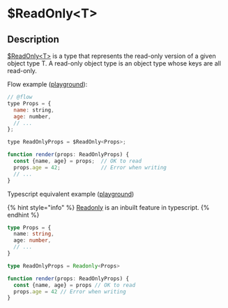 # $ReadOnly&lt;T&gt;

## Description

[$ReadOnly&lt;T&gt;](https://flow.org/en/docs/types/utilities/#toc-readonly) is a type that represents the read-only version of a given object type T. A read-only object type is an object type whose keys are all read-only.

Flow example ([playground](https://flow.org/try/#0PTAEAEDMBsHsHcBQAXAngBwKagAoCdZ0BnUAXlAG9FRQA7AQwFtMAuUI5PAS1oHMAaaqHq9WdAK6MARpjyCaIUADoViAL4BuRCgzYASpnoATAPK1oqfIRLkAJAeNmLAHivEAfFsSRxtAMbIXLC0oHiYtEayABToBMRsDqbmlnFEAJSUQn7BHJQMzPzCompkoLHWGgpgJgDSoMiwoYZGQuXESiLY5AAsAEyVNINDg4oAongEeKDwABbh09yBfEKKKkrqQA)):

```javascript
// @flow
type Props = {
  name: string,
  age: number,
  // ...
};

type ReadOnlyProps = $ReadOnly<Props>;

function render(props: ReadOnlyProps) {
  const {name, age} = props;  // OK to read
  props.age = 42;             // Error when writing
  // ...
}
```

Typescript equivalent example ([playground](https://agentcooper.github.io/typescript-play/#code/C4TwDgpgBACgTgezAZygXigbwFBSgOwEMBbCALimWDgEt8BzAGlykPvIIFdiAjCOZngD0QqADoJ2AL7ZsoSFABKEQgBMA8vgA2IeElQZlahNpAAePSgB8sgGad8AY2A0TUOBHyr+ACjCIUCiMNU0tkAEosFkcTKiwiUkZWdil0KH99KBEodQBpKGAEdxVVFgyUMTZoDAAWACYs0QBROEQ4KAB3AAtPTtoXBmkgA))

{% hint style="info" %}
[Readonly](https://basarat.gitbooks.io/typescript/docs/types/readonly.html) is an inbuilt feature in typescript.
{% endhint %}

```typescript
type Props = {
  name: string,
  age: number,
  // ...
}

type ReadOnlyProps = Readonly<Props>

function render(props: ReadOnlyProps) {
  const {name, age} = props // OK to read
  props.age = 42 // Error when writing
}
```

